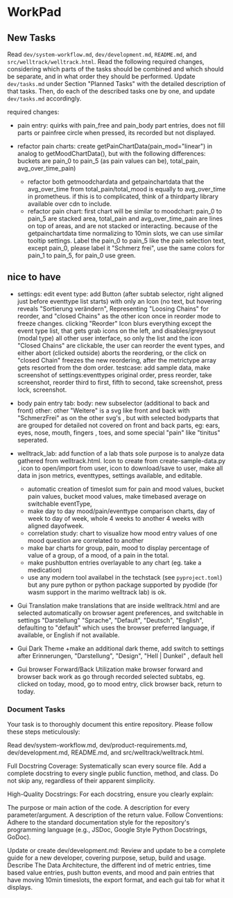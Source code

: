 # WorkPad

## New Tasks

Read `dev/system-workflow.md`, `dev/development.md`,  `README.md`, and `src/welltrack/welltrack.html`.
Read the following required changes, considering which parts of the tasks should be combined and which should be separate, and in what order they should be performed.
Update `dev/tasks.md` under Section "Planned Tasks" with the detailed description of that tasks.
Then, do each of the described tasks one by one, and update `dev/tasks.md` accordingly.

required changes:


- pain entry: quirks with pain_free and pain_body part entries, does not fill parts or painfree circle when pressed, its recorded but not displayed.

- refactor pain charts: create getPainChartData(pain_mod="linear") in analog to getMoodChartData(), but with the following differences: buckets are pain_0 to pain_5 (as pain values can be), total_pain, avg_over_time_pain)
    - refactor both getmoodchardata and getpainchartdata that the avg_over_time from total_pain/total_mood is equally to avg_over_time in prometheus. if this is to complicated, think of a thirdparty library available over cdn to include.
    - refactor pain chart: first chart will be similar to moodchart: pain_0 to pain_5 are stacked area, total_pain and avg_over_time_pain are lines on top of areas, and are not stacked or interacting. because of the getpainchartdata time normalizing to 10min slots, we can use similar tooltip settings.  Label the pain_0 to pain_5 like the pain selection text, except pain_0, please label it "Schmerz frei", use the same colors for pain_1 to pain_5, for pain_0 use green.


## nice to have

- settings: edit event type: add Button (after subtab selector, right aligned just before eventtype list starts) with only an Icon (no text, but hovering reveals "Sortierung verändern", Representing "Loosing Chains" for reorder, and "closed Chains" as the other icon once in reorder mode to freeze changes. clicking "Reorder" Icon blurs everything except the event type list, that gets grab icons on the left, and disables/greysout (modal type) all other user interface, so only the list and the icon "Closed Chains" are clickable, the user can reorder the event types, and either abort (clicked outside) aborts the reordering, or the click on "closed Chain" freezes the new reordering, after the metrictype array gets resorted from the dom order. testcase: add sample data, make screenshot of settings:eventtypes original order, press reorder, take screenshot, reorder third to first, fifth to second, take screenshot, press lock, screenshot.

- body pain entry tab: body: new subselector (additional to back and front) other: other "Weitere" is a svg like front and back with "SchmerzFrei" as on the other svg's , but with selected bodyparts that are grouped for detailed not covered on front and back parts, eg: ears, eyes, nose, mouth, fingers , toes, and some special "pain" like "tinitus" seperated.

- welltrack_lab: add function of a lab thats sole purpose is to analyze data gathered from welltrack.html. Icon to create from create-sample-data.py , icon to open/import from user, icon to download/save to user, make all data in json metrics, eventtypes, settings available, and editable.
    - automatic creation of timeslot sum for pain and mood values, bucket pain values, bucket mood values, make timebased average on switchable eventType,
    - make day to day mood/pain/eventtype comparison charts, day of week to day of week, whole 4 weeks to another 4 weeks with aligned dayofweek.
    - correlation study: chart to visualize how mood entry values of one mood question are correlated to another
    - make bar charts for group, pain, mood to display percentage of value of a group, of a mood, of a pain in the total.
    - make pushbutton entries overlayable to any chart (eg. take a medication)
    - use any modern tool availabel in the techstack (see `pyproject.toml`) but any pure python or python package supported by pyodide (for wasm support in the marimo welltrack lab) is ok.

- Gui Translation
    make translations that are inside welltrack.html and are selected automatically on browser agent preferences, and switchable in settings "Darstellung" "Sprache", "Default", "Deutsch", "English", defaulting to "default" which uses the browser preferred language, if available, or English if not available.

- Gui Dark Theme
    +make an additional dark theme, add switch to settings after Erinnerungen, "Darstellung", "Design", "Hell | Dunkel" , default hell

- Gui browser Forward/Back Utilization
    make browser forward and browser back work as go through recorded selected subtabs, eg. clicked on today, mood, go to mood entry, click browser back, return to today.

### Document Tasks

Your task is to thoroughly document this entire repository. Please follow these steps meticulously:

Read dev/system-workflow.md, dev/product-requirements.md, dev/development.md, README.md, and src/welltrack/welltrack.html.

Full Docstring Coverage: Systematically scan every source file. Add a complete docstring to every single public function, method, and class. Do not skip any, regardless of their apparent simplicity.

High-Quality Docstrings: For each docstring, ensure you clearly explain:

The purpose or main action of the code.
A description for every parameter/argument.
A description of the return value.
Follow Conventions: Adhere to the standard documentation style for the repository's programming language (e.g., JSDoc, Google Style Python Docstrings, GoDoc).

Update or create dev/development.md: Review and update to be a complete guide for a new developer, covering purpose, setup, build and usage. Describe The Data Architecture, the different ind of metric entries, time based value entries, push button events, and mood and pain entries that have moving 10min timeslots, the export format, and each gui tab for what it displays.
